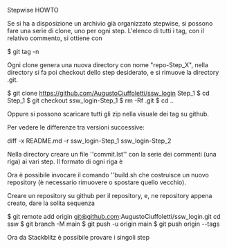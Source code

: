 Stepwise HOWTO

Se si ha a disposizione un archivio già organizzato stepwise, si possono fare una serie di clone, uno per ogni step. L'elenco di tutti i tag, con il relativo commento, si ottiene con

$ git tag -n

Ogni clone genera una nuova directory con nome "repo-Step_X", nella directory si fa poi checkout dello 
step desiderato, e si rimuove la directory .git.

$ git clone https://github.com/AugustoCiuffoletti/ssw_login Step_1
$ cd Step_1
$ git checkout ssw_login-Step_1
$ rm -Rf .git
$ cd ..

Oppure si possono scaricare tutti gli zip nella visuale dei tag su github.

Per vedere le differenze tra versioni successive:

diff -x README.md -r ssw_login-Step_1 ssw_login-Step_2

Nella directory creare un file ''commit.lst'' con la serie dei commenti (una riga) ai vari step. Il formato di ogni riga è
<nome tag> <commento>

Ora è possibile invocare il comando ''build.sh che costruisce un nuovo repository (è necessario rimuovere o spostare quello vecchio).

Creare un repository su github per il repository, e, ne repository appena creato, dare la solita sequenza

$ git remote add origin git@github.com:AugustoCiuffoletti/ssw_login.git
cd ssw	$ git branch -M main
$ git push -u origin main
$ git push origin --tags

Ora da Stackblitz è possibile provare i singoli step

